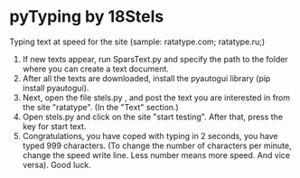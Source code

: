 # pyTyping by 18Stels
Typing text at speed for the site (sample: ratatype.com; ratatype.ru;)

1. If new texts appear, run SparsText.py and specify the path to the folder where you can create a text document.
2. After all the texts are downloaded, install the pyautogui library (pip install pyautogui).
3. Next, open the file stels.py , and post the text you are interested in from the site "ratatype". (In the "Text" section.)
4. Open stels.py and click on the site "start testing". After that, press the  key for start text.
5. Congratulations, you have coped with typing in 2 seconds, you have typed 999 characters. 
(To change the number of characters per minute, change the speed write line. Less number means more speed. And vice versa). Good luck.
